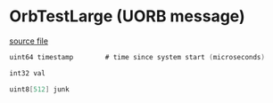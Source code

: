 # OrbTestLarge (UORB message)



[source file](https://github.com/PX4/PX4-Autopilot/blob/release/1.15/msg/OrbTestLarge.msg)

```c
uint64 timestamp        # time since system start (microseconds)

int32 val

uint8[512] junk

```
